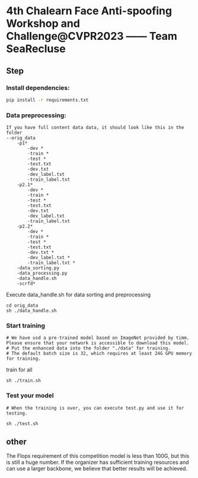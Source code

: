 # 4th Chalearn Face Anti-spoofing Workshop and Challenge@CVPR2023 —— Team SeaRecluse

## Step
### Install dependencies:
```bash
pip install -r requirements.txt
```

### Data preprocessing:
```
If you have full content data data, it should look like this in the folder
--orig_data
    -p1*
        -dev *
        -train *
        -test *
        -test.txt
        -dev.txt 
        -dev_label.txt 
        -train_label.txt 
    -p2.1*
        -dev *
        -train *
        -test *
        -test.txt
        -dev.txt 
        -dev_label.txt 
        -train_label.txt 
    -p2.2*
        -dev *
        -train *
        -test *
        -test.txt
        -dev.txt *
        -dev_label.txt *
        -train_label.txt *
    -data_sorting.py
    -data_processing.py
    -data_handle.sh
    -scrfd*

```
Execute data_handle.sh for data sorting and preprocessing
``` shell
cd orig_data
sh ./data_handle.sh
```

### Start training
```
# We have usd a pre-trained model based on ImageNet provided by timm. Please ensure that your network is accessible to download this model.
# Put the enhanced data into the folder "./data" for training.
# The default batch size is 32, which requires at least 24G GPU memory for training.
```
train for all
```
sh ./train.sh
```


### Test your model
```
# When the training is over, you can execute test.py and use it for testing.

sh ./test.sh
```

## other
The Flops requirement of this competition model is less than 100G, but this is still a huge number. If the organizer has sufficient training resources and can use a larger backbone, we believe that better results will be achieved.

